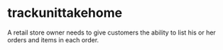 # trackunittakehome
A retail store owner needs to give customers the ability to list his or her orders and items in each order.
